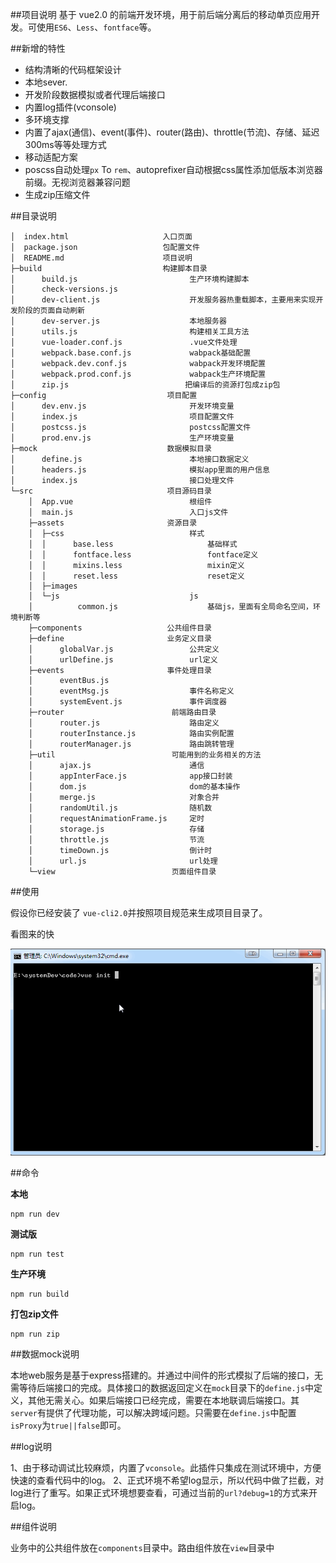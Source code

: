##项目说明
基于 vue2.0 的前端开发环境，用于前后端分离后的移动单页应用开发。可使用`ES6`、`Less`、`fontface`等。

##新增的特性

- 结构清晰的代码框架设计
- 本地sever.
- 开发阶段数据模拟或者代理后端接口
- 内置log插件(vconsole)
- 多环境支撑
- 内置了ajax(通信)、event(事件)、router(路由)、throttle(节流)、存储、延迟300ms等等处理方式
- 移动适配方案
- poscss自动处理`px` To `rem`、autoprefixer自动根据css属性添加低版本浏览器前缀。无视浏览器兼容问题 
- 生成zip压缩文件


##目录说明
```
│  index.html                     入口页面
│  package.json                   包配置文件
│  README.md                      项目说明
├─build                           构建脚本目录
│      build.js                         生产环境构建脚本
│      check-versions.js                
│      dev-client.js                    开发服务器热重载脚本，主要用来实现开发阶段的页面自动刷新
│      dev-server.js                    本地服务器
│      utils.js                         构建相关工具方法
│      vue-loader.conf.js               .vue文件处理
│      webpack.base.conf.js             wabpack基础配置
│      webpack.dev.conf.js              wabpack开发环境配置
│      webpack.prod.conf.js             wabpack生产环境配置
│      zip.js                          把编译后的资源打包成zip包
├─config                           项目配置
│      dev.env.js                       开发环境变量
│      index.js                         项目配置文件
│      postcss.js                       postcss配置文件
│      prod.env.js                      生产环境变量
├─mock                             数据模拟目录
│      define.js                        本地接口数据定义
│      headers.js                       模拟app里面的用户信息
│      index.js                         接口处理文件
└─src                              项目源码目录
    │  App.vue                          根组件
    │  main.js                          入口js文件
    ├─assets                       资源目录
    │  ├─css                            样式
    │  │      base.less                     基础样式
    │  │      fontface.less                 fontface定义
    │  │      mixins.less                   mixin定义
    │  │      reset.less                    reset定义
    │  ├─images                         
    │  └─js                             js
    │          common.js                    基础js，里面有全局命名空间，环境判断等
    ├─components                   公共组件目录
    ├─define                       业务定义目录
    │      globalVar.js                 公共定义
    │      urlDefine.js                 url定义
    ├─events                       事件处理目录
    │      eventBus.js
    │      eventMsg.js                  事件名称定义
    │      systemEvent.js               事件调度器
    ├─router                        前端路由目录
    │      router.js                    路由定义
    │      routerInstance.js            路由实例配置
    │      routerManager.js             路由跳转管理
    ├─util                          可能用到的业务相关的方法
    │      ajax.js                      通信
    │      appInterFace.js              app接口封装
    │      dom.js                       dom的基本操作
    │      merge.js                     对象合并
    │      randomUtil.js                随机数
    │      requestAnimationFrame.js     定时
    │      storage.js                   存储
    │      throttle.js                  节流
    │      timeDown.js                  倒计时
    │      url.js                       url处理
    └─view                          页面组件目录

```


##使用

假设你已经安装了 `vue-cli2.0`并按照项目规范来生成项目目录了。

看图来的快

![image](https://github.com/ct-fed/ctyapp_h5build/blob/master/assets/vue-cli.gif)

##命令

**本地**

```
npm run dev

```
**测试版**

```
npm run test
```

**生产环境**

```
npm run build
```

**打包zip文件**

```
npm run zip
```

##数据mock说明

本地web服务是基于express搭建的。并通过中间件的形式模拟了后端的接口，无需等待后端接口的完成。具体接口的数据返回定义在`mock`目录下的`define.js`中定义，其他无需关心。如果后端接口已经完成，需要在本地联调后端接口。其`server`有提供了代理功能，可以解决跨域问题。只需要在`define.js`中配置`isProxy`为`true||false`即可。

##log说明

1、由于移动调试比较麻烦，内置了`vconsole`。此插件只集成在测试环境中，方便快速的查看代码中的log。
2、正式环境不希望log显示，所以代码中做了拦截，对log进行了重写。如果正式环境想要查看，可通过当前的`url?debug=1`的方式来开启log。

##组件说明

业务中的公共组件放在`components`目录中。路由组件放在`view`目录中